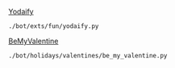 [Yodaify](//www.plantuml.com/plantuml/png/lLPDZzis4BthLqotbpHGt0-WXmeja0-anHwI7ZQNmd07N79aiwP8XQJYDTh-zr8YxSogjUfS0XzCldapZnmEENeUel1nw4prHTnHHz0ReMqLNG_HmRsBqNMWj2SPjRDLs6lR2oywCDfIFFR9mPdZEAagQKG8O9sYRq04k4dUAtg8OTKETdLqIkZskFej_z_0dnK0O84na8ra9Jq9PDeQJjC6GlHVDJ1o2xKmP7neGBgk4rQ5rIjdOvAguMaDus3oWx_WhRCqkl_D5lVTj3YbWtHUZGjSdSD8jqsXjcLnnhdzq6Vnj6coCOz5tsDnoG1vxppkqjoGpr2NIDfkysJhtT0Z3u6Of9052fX9MDoT6WnTv6Ano9qsAaNDKzaf537wKAQ3dmlE0ppsPnBegGqdpvAgnqjujETJlF5eIcJN7_Feu9CVbKmDlHAH54iBNvwY8Btknqf3v0OhEaAyYZe5vGuSl-mMACPqNW5n8LyBHv4jHeT8blmCrc7Xg1TAuPFpZsZfWFX4cf2kWl3RqC0BUqpZf_l3ULhkqvRYETnqgHZEfRZj_I2CRZMfASFSmZAx1DSSuRVx8Cn-9iaCbzR3yFaMpcV13JXQt0VoNYj55ZkAEwTollAuWPy7AzyL_Yb8PenxpY_BJ_3czkxkzkqlXRSJinFXeid8Dt2PE9MG4sgE3NQEthk8SaToZyvAuazYUGdNBrryjvcpbubPx2gYJf0NKq_W3XnluFJ4tdu4rw-C9flYrF0rr-IPkQXTmsHluFM3fAc0M8X_9VZA5Ps3yX9RlUZxLtdyUhGodNjgdIVKzeFRqpNv56tIkfAVQ7-GZ8MMZgs1P7uf0jLGgfQQX3jJmtRGHZNmwvG8OTPtrXrQ8_QqARRGm1sz7yXAOiQJ4bqIoiweLM31RyTytHjQQnitctb7_VP_E-eRYY9rrQMNTU7zv4VpkHj3SGljuRzmCKI7nabX24Fql8DmMag95-4pTPnFQ068skg8MEfWcJv__KU9N0bL_kQ3tv-jl_p-X_5NJv-HcsTGlhYg_0S_VcGe4NQa4kL61sr355QIQszoGLNFoQgXC_y0)
```
./bot/exts/fun/yodaify.py
```

[BeMyValentine](https://www.plantuml.com/plantuml/umla/lLV1Sjis4BtpAr3ducOO9UbC3zKqCuazQSS7fmTxUj6e68XSKh10B0E0bZLj_xqB0g8WohITGoCT1Eo-tGKU5hlGH-k4SLsZikm7juO6MAk4r9d3bZbaAtGE6rPA0uMJg3ExaReLHZHCIGrkrm93uzQOPOKIrZAD9RnZmh8pCft1WxEpDIfPYfsTtGi5sf6PdQs0Dpi-26ONSBtxSpyxOtzdZFdOS-O71ximvrngwJW_jw2gFE0kqFqOj0f5oUyiwlD1S0yLMCSDAeWsXNkOimARHkZIpYvHErfgn5lGvM5fvrxKVvwmp5bdmSo99rkWAMVNqAp0vEnrVbWyzsJDcNM6_SE-e0RseV_f_SVGGgFUDTZPxnhr02xMK6mYHO-uY7X3Yy26GuDtylnOTg3DEpdnto8qZsjeRwsI3Sq6_Rz9IltKfzH-exJtsK16WJKHKiUaKOYRhWtUAK_9NsIsRNaq2G8m1WrVqrnv3hse8P3KTPZK1hkMfouuEQXvuiZo0EBH7CjEmIGseeXZgKho6gP5KtBXd8cfNNHc773iuDW-2S4DLCCDYLGTB-5eptj_dkxe6TjT66qDsK5agcjBuVQJViVfyagmXP6jBmx35dk55WqSIoQXWSPJWo2VDBFWA7TgUomz8NpwA7gDajQ11ZCII_l4KJ-N2j_2F-SQjbJC2cNfwWfJqnb-qZiQlzviXscyC3MumLrwaRmy3PNgldP2oKf2sJESQX9cdnBdgIGj15kXDe-6x1LJwqdauoqCPv4gkDTG3JT6bYLetW3rcpBm5SPpzbkdYzjzlOzE0iBlETI_3-pwwkRcwill4RSMenD9WtfbUhScWNqAKSiPopezbbAV2WMMeowE6b6ivmjgOhVBCVevO9_pBm5A4XdHj_4ZWqH-w2LN1-7YKacgIRVBdBrDOwRCJCREGw6TiyyF1VG9bBWu8VY5AngSfYas-zIsbs7ysMkJE2keq02z6kvn0o_XKrGKwuLuWjtHusZq6BaG5d8MivOIS8MeSbPtLBldx8-U2A4MDngtbH8RM4OTNVOR-De19KYYt4U2oK2zCPVUVd1-vVbQALWGdSlbkAE-VxQZNeCJiQi-LLadwkTqmVt_6qCqizNsCRde7DALBUZjmQakd7QG02DAZB3VgUDyGmiOlNwVWu-gFuK8cP25bphxwytYrS-_-6_Ul_oNRrXySMNXX_rwG9J2hg4ao9cqKjDV1yfJhCvYGcKVwUNi_qhy1m00)
```
./bot/holidays/valentines/be_my_valentine.py
```

